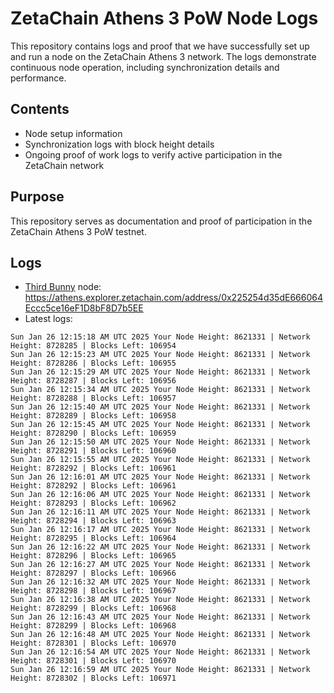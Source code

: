 # ZetaChain Athens 3 PoW Node Logs
This repository contains logs and proof that we have successfully set up and run a node on the ZetaChain Athens 3 network. The logs demonstrate continuous node operation, including synchronization details and performance.

## Contents
- Node setup information
- Synchronization logs with block height details
- Ongoing proof of work logs to verify active participation in the ZetaChain network

## Purpose
This repository serves as documentation and proof of participation in the ZetaChain Athens 3 PoW testnet.

## Logs

- [Third Bunny](https://thirdbunny.xyz/) node: https://athens.explorer.zetachain.com/address/0x225254d35dE666064Eccc5ce16eF1D8bF8D7b5EE
- Latest logs:
```
Sun Jan 26 12:15:18 AM UTC 2025 Your Node Height: 8621331 | Network Height: 8728285 | Blocks Left: 106954
Sun Jan 26 12:15:23 AM UTC 2025 Your Node Height: 8621331 | Network Height: 8728286 | Blocks Left: 106955
Sun Jan 26 12:15:29 AM UTC 2025 Your Node Height: 8621331 | Network Height: 8728287 | Blocks Left: 106956
Sun Jan 26 12:15:34 AM UTC 2025 Your Node Height: 8621331 | Network Height: 8728288 | Blocks Left: 106957
Sun Jan 26 12:15:40 AM UTC 2025 Your Node Height: 8621331 | Network Height: 8728289 | Blocks Left: 106958
Sun Jan 26 12:15:45 AM UTC 2025 Your Node Height: 8621331 | Network Height: 8728290 | Blocks Left: 106959
Sun Jan 26 12:15:50 AM UTC 2025 Your Node Height: 8621331 | Network Height: 8728291 | Blocks Left: 106960
Sun Jan 26 12:15:55 AM UTC 2025 Your Node Height: 8621331 | Network Height: 8728292 | Blocks Left: 106961
Sun Jan 26 12:16:01 AM UTC 2025 Your Node Height: 8621331 | Network Height: 8728292 | Blocks Left: 106961
Sun Jan 26 12:16:06 AM UTC 2025 Your Node Height: 8621331 | Network Height: 8728293 | Blocks Left: 106962
Sun Jan 26 12:16:11 AM UTC 2025 Your Node Height: 8621331 | Network Height: 8728294 | Blocks Left: 106963
Sun Jan 26 12:16:17 AM UTC 2025 Your Node Height: 8621331 | Network Height: 8728295 | Blocks Left: 106964
Sun Jan 26 12:16:22 AM UTC 2025 Your Node Height: 8621331 | Network Height: 8728296 | Blocks Left: 106965
Sun Jan 26 12:16:27 AM UTC 2025 Your Node Height: 8621331 | Network Height: 8728297 | Blocks Left: 106966
Sun Jan 26 12:16:32 AM UTC 2025 Your Node Height: 8621331 | Network Height: 8728298 | Blocks Left: 106967
Sun Jan 26 12:16:38 AM UTC 2025 Your Node Height: 8621331 | Network Height: 8728299 | Blocks Left: 106968
Sun Jan 26 12:16:43 AM UTC 2025 Your Node Height: 8621331 | Network Height: 8728299 | Blocks Left: 106968
Sun Jan 26 12:16:48 AM UTC 2025 Your Node Height: 8621331 | Network Height: 8728301 | Blocks Left: 106970
Sun Jan 26 12:16:54 AM UTC 2025 Your Node Height: 8621331 | Network Height: 8728301 | Blocks Left: 106970
Sun Jan 26 12:16:59 AM UTC 2025 Your Node Height: 8621331 | Network Height: 8728302 | Blocks Left: 106971
```
